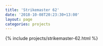 ```yaml
---
title: 'Strikemaster 62'
date: '2018-10-08T20:23:30+13:00'
layout: page
categories: projects
---
```


{% include projects/strikemaster-62.html %}
